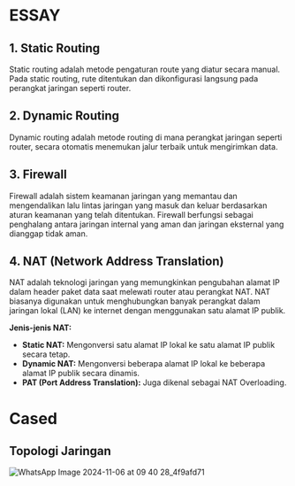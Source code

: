 # ESSAY

## 1. Static Routing
Static routing adalah metode pengaturan route yang diatur secara manual. Pada static routing, rute ditentukan dan dikonfigurasi langsung pada perangkat jaringan seperti router.

## 2. Dynamic Routing
Dynamic routing adalah metode routing di mana perangkat jaringan seperti router, secara otomatis menemukan jalur terbaik untuk mengirimkan data.

## 3. Firewall
Firewall adalah sistem keamanan jaringan yang memantau dan mengendalikan lalu lintas jaringan yang masuk dan keluar berdasarkan aturan keamanan yang telah ditentukan. Firewall berfungsi sebagai penghalang antara jaringan internal yang aman dan jaringan eksternal yang dianggap tidak aman. 

## 4. NAT (Network Address Translation)
NAT adalah teknologi jaringan yang memungkinkan pengubahan alamat IP dalam header paket data saat melewati router atau perangkat NAT. NAT biasanya digunakan untuk menghubungkan banyak perangkat dalam jaringan lokal (LAN) ke internet dengan menggunakan satu alamat IP publik.

**Jenis-jenis NAT:**
- **Static NAT:** Mengonversi satu alamat IP lokal ke satu alamat IP publik secara tetap.
- **Dynamic NAT:** Mengonversi beberapa alamat IP lokal ke beberapa alamat IP publik secara dinamis.
- **PAT (Port Address Translation):** Juga dikenal sebagai NAT Overloading.

# Cased
## Topologi Jaringan
![WhatsApp Image 2024-11-06 at 09 40 28_4f9afd71](https://github.com/user-attachments/assets/bca08a59-175c-4d0f-8679-e9842036898d)

